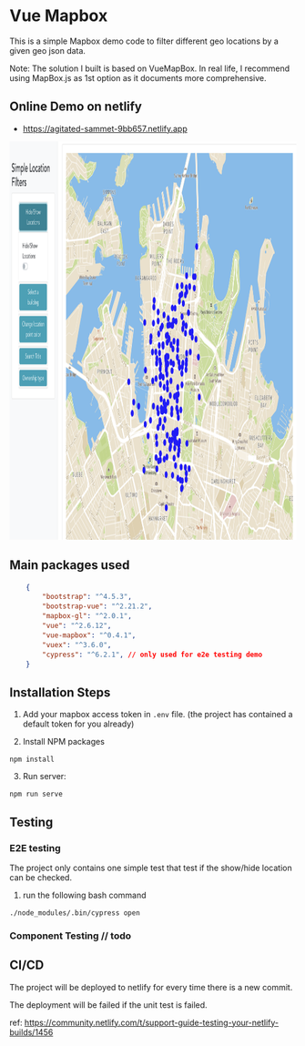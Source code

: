 # Vue Mapbox

This is a simple Mapbox demo code to filter different geo locations by a given geo json data.

Note: The solution I built is based on VueMapBox. In real life, I recommend using MapBox.js as 1st option as it documents more comprehensive.

## Online Demo on netlify

- https://agitated-sammet-9bb657.netlify.app


<img src="https://github.com/RyanDaDeng/vue-test-sr/blob/main/public/demo.png" width="900" height="700" />

## Main packages used

````json
    {
        "bootstrap": "^4.5.3",
        "bootstrap-vue": "^2.21.2",
        "mapbox-gl": "^2.0.1",
        "vue": "^2.6.12",
        "vue-mapbox": "^0.4.1",
        "vuex": "^3.6.0",
        "cypress": "^6.2.1", // only used for e2e testing demo
    }
````

## Installation Steps

1. Add your mapbox access token in `.env` file. (the project has contained a default token for you already)

2. Install NPM packages
```
npm install
```

3. Run server:

```
npm run serve
```


## Testing

### E2E testing

The project only contains one simple test that test if the show/hide location can be checked.

1. run the following bash command

```
./node_modules/.bin/cypress open
```

### Component Testing // todo


## CI/CD

The project will be deployed to netlify for every time there is a new commit.

The deployment will be failed if the unit test is failed.

ref: https://community.netlify.com/t/support-guide-testing-your-netlify-builds/1456
